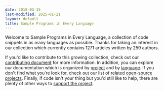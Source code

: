 ```yaml
---
date: 2018-03-15
last-modified: 2025-01-21
layout: default
title: Sample Programs in Every Language
---
```


Welcome to Sample Programs in Every Language, a collection of code snippets in as many languages as possible. Thanks for taking an interest in our collection which currently contains 1271 articles written by 259 authors.

If you'd like to contribute to this growing collection, check out our [contributing document](https://github.com/TheRenegadeCoder/sample-programs/blob/master/.github/CONTRIBUTING.md) for more information. In addition, you can explore our documentation which is organized by [project](/projects) and by [language](/languages). If you don't find what you're look for, check out our list of related [open-source projects](/related). Finally, if code isn't your thing but you'd still like to help, there are plenty of other ways to [support the project](https://therenegadecoder.com/updates/5-ways-you-can-support-the-renegade-coder/).